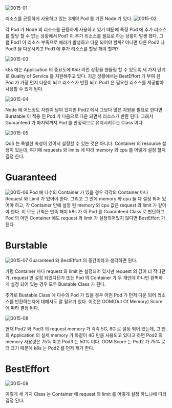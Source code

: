 ![0015-01](/tech-blog/resources/images/kubernetes/0015-01.png)

리소스를 균등하게 사용하고 있는 3개의 Pod 를 가진 Node 가 있다.
![0015-02](/tech-blog/resources/images/kubernetes/0015-02.png)

각 Pod 가 Node 의 리소스를 균등하게 사용하고 있기 때문에 특정 Pod 에 추가 리소스를 할당 할 수 없는 상황에서 Pod1 이 추가 리소스를 필요로 하는 상황이 발생 했다. 그럼 Pod1 이 리소스 부족으로
에러가 발생하고 다운 되어야 할까? 아니면 다른 Pod2 나 Pod3 을 다운시키고 Pod1 에 추가 리소스를 할당 해야 할까?

![0015-03](/tech-blog/resources/images/kubernetes/0015-03.png)

k8s 에는 Application 의 중요도에 따라 이런 상황을 핸들링 할 수 있도록 세 가지 단계로 Quality of Service 를 지원해주고 있다. 지금 상황에서는 BestEffort 가 부여 된 Pod 가
가장 먼저 다운이 되고 리소스가 반환 되고 Pod1 은 필요한 리소스를 제공받아 사용할 수 있게 된다.

![0015-04](/tech-blog/resources/images/kubernetes/0015-04.png)

Node 에 어느정도 자원이 남아 있지만 Pod2 에서 그보다 많은 자원을 필요로 한다면 Burstable 이 적용 된 Pod 가 다음으로 다운 되면서 리소스가 반환 된다. 그래서 Guaranteed 가 마지막까지
Pod 를 안정적으로 유지시켜주는 Class 이다.

![0015-05](/tech-blog/resources/images/kubernetes/0015-05.png)

QoS 는 특별한 속성이 있어서 설정할 수 있는 것은 아니다. Container 의 resource 설정이 있는데, 여기에 requests 와 limits 에 따라 memory 와 cpu 를 어떻게 설정 할지 결정
한다.

# Guaranteed

![0015-06](/tech-blog/resources/images/kubernetes/0015-06.png)
Pod 에 다수의 Container 가 있을 경우 각각의 Container 마다 Request 와 Limit 가 있어야 한다. 그리고 그 안에 memory 와 cpu 둘 다 설정 되어 있어야 하고, 각
Container 안에 설정 된 memory 와 cpu 값은 request 와 limit 가 같아야 한다. 이 모든 규칙은 만족 해야 k8s 가 이 Pod 를 Guaranteed Class 로 판단하고 Pod 의
어떤 Container 에도 request 와 limit 가 설정되어있지 않다면 BestEffort 가 된다.

# Burstable

![0015-07](/tech-blog/resources/images/kubernetes/0015-07.png)
Guaranteed 와 BestEffort 의 중간이라고 생각하면 된다.

가령 Container 마다 request 와 limit 는 설정되어 있지만 request 의 값이 더 작다던가, request 만 설정 되었다던가 또는 Pod 의 Container 가 두 개인데 하나만 완벽하게
설정 되어 있는 경우 모두 Bustable Class 가 된다.

추가로 Bustable Class 에 다수의 Pod 가 있을 경우 어떤 Pod 가 먼저 다운 되어 리소스를 반환하는지에 대해서도 알 필요가 있다. 이것은 OOM(Out Of Memory) Score 에 따라 결정
된다.

![0015-08](/tech-blog/resources/images/kubernetes/0015-08.png)

현재 Pod2 와 Pod3 의 request memory 가 각각 5G, 8G 로 설정 되어 있는데, 그 안의 Application 의 실제 memory 가 똑같이 4G 만큼 사용되고 있다고 하면 Pod2 의
memory 사용량은 75% 이고 Pod3 는 50% 이다. OOM Score 는 Pod2 가 75% 로 더 크기 때문에 k8s 는 Pod2 를 먼저 제거 한다.

# BestEffort

![0015-09](/tech-blog/resources/images/kubernetes/0015-09.png)

이렇게 세 가지 Class 는 Container 에 request 와 limit 를 어떻게 설정 하느냐에 따라 결정 된다.
